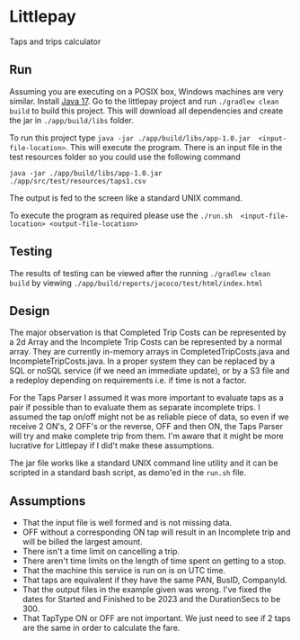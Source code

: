 # Littlepay
Taps and trips calculator

## Run
Assuming you are executing on a POSIX box, Windows machines are very similar. Install [Java 17](http://www.oracle.com/technetwork/java/javase/downloads/index.html). Go to the littlepay project and run `./gradlew clean build` to build this project. This will download all dependencies and create the jar in `./app/build/libs` folder. 

To run this project type `java -jar ./app/build/libs/app-1.0.jar  <input-file-location>`. This will execute the program. There is an input file in the test resources folder so you could use the following command
```
java -jar ./app/build/libs/app-1.0.jar ./app/src/test/resources/taps1.csv
```
The output is fed to the screen like a standard UNIX command.

To execute the program as required please use the `./run.sh  <input-file-location> <output-file-location>`

## Testing
The results of testing can be viewed after the running `./gradlew clean build` by viewing `./app/build/reports/jacoco/test/html/index.html`

## Design
The major observation is that Completed Trip Costs can be represented by a 2d Array and the Incomplete Trip Costs can be represented by a normal array. They are currently in-memory arrays in CompletedTripCosts.java and IncompleteTripCosts.java. In a proper system they can be replaced by a SQL or noSQL service (if we need an immediate update), or by a S3 file and a redeploy depending on requirements i.e. if time is not a factor.

For the Taps Parser I assumed it was more important to evaluate taps as a pair if possible than to evaluate them as separate incomplete trips. I assumed the tap on/off might not be as reliable piece of data, so even if we receive 2 ON's, 2 OFF's or the reverse, OFF and then ON, the Taps Parser will try and make complete trip from them. I'm aware that it might be more lucrative for Littlepay if I did't make these assumptions.

The jar file works like a standard UNIX command line utility and it can be scripted in a standard bash script, as demo'ed in the `run.sh` file.

## Assumptions
* That the input file is well formed and is not missing data.
* OFF without a corresponding ON tap will result in an Incomplete trip and will be billed the largest amount.
* There isn't a time limit on cancelling a trip.
* There aren't time limits on the length of time spent on getting to a stop.
* That the machine this service is run on is on UTC time.
* That taps are equivalent if they have the same PAN, BusID, CompanyId.
* That the output files in the example given was wrong. I've fixed the dates for Started and Finished to be 2023 and the DurationSecs to be 300.
* That TapType ON or OFF are not important. We just need to see if 2 taps are the same in order to calculate the fare.
